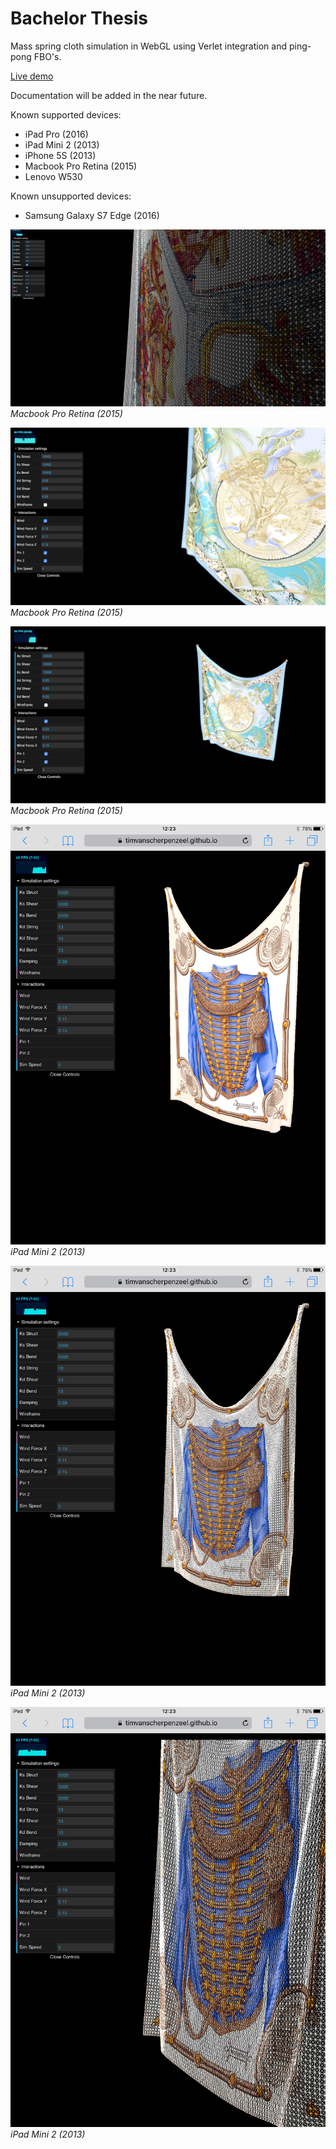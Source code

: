 # Bachelor Thesis
Mass spring cloth simulation in WebGL using Verlet integration and ping-pong FBO's.

[Live demo](https://timvanscherpenzeel.github.io/Thesis/)

Documentation will be added in the near future.

Known supported devices:
- iPad Pro (2016)
- iPad Mini 2 (2013)
- iPhone 5S (2013)
- Macbook Pro Retina (2015)
- Lenovo W530

Known unsupported devices:
- Samsung Galaxy S7 Edge (2016)

![1.jpg](/screenshots/1.jpg?raw=true)
*Macbook Pro Retina (2015)*

![2.jpg](/screenshots/2.jpg?raw=true)
*Macbook Pro Retina (2015)*

![3.jpg](/screenshots/3.jpg?raw=true)
*Macbook Pro Retina (2015)*

![4.jpg](/screenshots/4.jpg?raw=true)
*iPad Mini 2 (2013)*

![5.jpg](/screenshots/5.jpg?raw=true)
*iPad Mini 2 (2013)*

![6.jpg](/screenshots/6.jpg?raw=true)
*iPad Mini 2 (2013)*